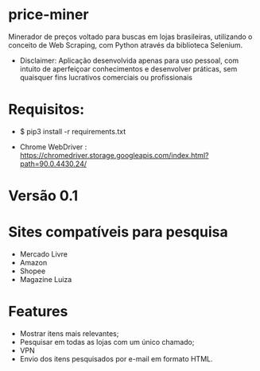 # price-miner
Minerador de preços voltado para buscas em lojas brasileiras, utilizando o conceito de Web Scraping, com Python através da biblioteca Selenium.

- Disclaimer: Aplicação desenvolvida apenas para uso pessoal, com intuito de aperfeiçoar conhecimentos e desenvolver práticas, sem quaisquer fins lucrativos comerciais ou profissionais 

# Requisitos:

- $ pip3 install -r requirements.txt

- Chrome WebDriver : https://chromedriver.storage.googleapis.com/index.html?path=90.0.4430.24/

# Versão 0.1

# Sites compatíveis para pesquisa

- Mercado Livre
- Amazon
- Shopee
- Magazine Luiza


# Features

- Mostrar itens mais relevantes;
- Pesquisar em todas as lojas com um único chamado;
- VPN
- Envio dos itens pesquisados por e-mail em formato HTML.  



